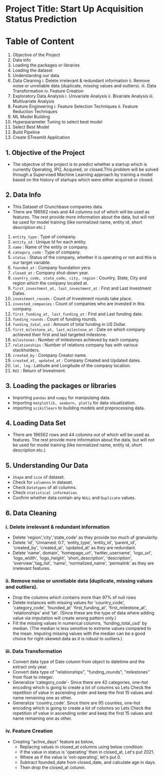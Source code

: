 # Project Title: Start Up Acquisition Status Prediction
# Table of Content
1. Objective of the Project
2. Data info
3. Loading the packages or libraries
4. Loading the dataset
5. Understandng our data
6. Data Cleaning
     i. Delete irrelevant & redundant information
     ii. Remove noise or unreliable data (duplicate, missing values and outliers).
     iii. Data Transformation
     iv. Feature Creation
7. Exploratory Data Analysis
     i. Univariate Analysis
     ii. Bivariate Analysis
     iii. Multivariate Analysis
8. Feature Engineering
     i. Feature Selection Techniques
     ii. Feature Reduction Techniques
10. ML Model Building
11. Hyperparameter Tuning to select best model
12. Select Best Model
13. Build Pipeline
14. Create STreamlit Application

## 1. Objective of the Project
- The objective of the project is to predict whether a startup which is currently Operating, IPO, Acquired, or closed.This problem will be solved through a Supervised Machine Learning approach by training a model based on the history of startups which were either acquired or closed.

## 2. Data Info
- This Dataset of Crunchbase companies data.
- There are 196562 rows and 44 columns out of which will be used as features. The rest provide more information about the data, but will not be used for model training (like normalized name, entity id, short description etc.)

1. `entity_type` : Type of company.
2. `entity_id` : Unique Id for each entity.
3. `name` : Name of the entity or company.
4. `category_code` : Type of company.
5. `status` : Status of the company, whether it is operating or not and this is our target variable.
6. `founded_at` : Company foundation yera.
7. `closed_at` : Company shut-down year.
8. `country_code, state_code, city, region` : Country, State, City and region which the company located at.
9. `first_investment_at, last_investment_at` : First and Last Investment Dates.
10. `investment_rounds` : Count of Investment rounds take place.
11. `invested_companies` : Count of companies who are invested in this company.
12. `first_funding_at, last_funding_at` : First and Last funding date.
13. `funding_rounds` : Count of funding rounds.
14. `funding_total_usd` : Amount of total funding in US Dollar.
15. `first_milestone_at, last_milestone_at` : Date on which company achieved their first and last targeted milestone.
16. `milestones` : Number of milestones achieved by each company.
17. `relationships` : Number of relations company has with various stackholders.
18. `created_by` : Company Creator name.
19. `created_at, updated_at` : Company Created and Updated dates.
20. `lat, lng` : Latitude and Longitude of the company location.
21. `ROI` : Return of Investment.

## 3. Loading the packages or libraries
- Importing `pandas` and `numpy` for manipulaing data.
- Importing `matplotlib, seaborn, plotly` for data visualization.
- importing `scikitlearn` to building models and preprocessing data.

## 4. Loading Data Set
- There are 196562 rows and 44 columns out of which will be used as features. The rest provide more information about the data, but will not be used for model training (like normalized name, entity id, short description etc.)

## 5. Understanding Our Data
- `Shape` and `size` of dataset.
- Check for `columnns` in dataset.
- Check `Datatypes` of all columns.
- Check `statistical information`.
- Confirm whether data contain any `NULL` and `Duplicate` values.

## 6. Data Cleaning
### i. Delete irrelevant & redundant information
- Delete 'region','city','state_code' as they provide too much of granularity.
- Delete 'id', 'Unnamed: 0.1', 'entity_type', 'entity_id', 'parent_id', 'created_by', 'created_at', 'updated_at' as they are redundant.
- Delete 'name', domain', 'homepage_url', 'twitter_username', 'logo_url', 'logo_width', 'logo_height', 'short_description', 'description', 'overview','tag_list', 'name', 'normalized_name', 'permalink' as they are irrelevant features.

### ii. Remove noise or unreliable data (duplicate, missing values and outliers).
- Drop the columns which contains more than 97% of null rows
- Delete instances with missing values for 'country_code', 'category_code', 'founded_at' 'first_funding_at', 'first_milestone_at', 'relationships' and 'lat'. (Since these are the type of data where adding value via imputation will create wrong pattern only.)
- Fill the missing values in numerical columns, 'funding_total_usd' by median. (The median is less sensitive to extreme values compared to the mean. Imputing missing values with the median can be a good choice for right-skewed data as it is robust to outliers.)

### iii. Data Transformation
- Convert data type of Date column from object to datetime and the extract only year.
- Convert data type of "relationships", "funding_rounds", "milestones" from float to integer.
- Generalize 'category_code'- Since there are 42 categories, one-hot encoding which is going to create a lot of columns so Lets Check the repetition of value in ascending order and keep the first 15 values and name remaining one as other.
- Generalize 'country_code'. Since there are 95 counties, one-hot encoding which is going to create a lot of columns so Lets Check the repetition of value in ascending order and keep the first 15 values and name remaining one as other.

### iv. Feature Creation
- Creating "active_days" feature as below,
     - Replacing values in closed_at columns using below condition:
     - if the value in status is 'operating' then in closed_at, Let's put 2021.
     - Where as if the value is 'not-operating', let's put 0.
     - Subtract founded_date from closed_date, and calculate age in days.
     - Then drop the closed_at column.
